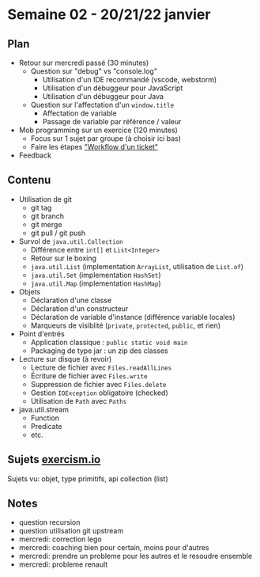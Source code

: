 # Semaine 02 - 20/21/22 janvier

## Plan

- Retour sur mercredi passé (30 minutes)
    - Question sur "debug" vs "console.log"
        - Utilisation d'un IDE recommandé (vscode, webstorm)
        - Utilisation d'un débuggeur pour JavaScript
        - Utilisation d'un débuggeur pour Java
    - Question sur l'affectation d'un `window.title`
        - Affectation de variable
        - Passage de variable par référence / valeur
- Mob programming sur un exercice (120 minutes)
    - Focus sur 1 sujet par groupe (à choisir ici bas)
    - Faire les étapes ["Workflow d'un ticket"](https://simplonco.github.io/renault-digital-2020/calendrier/semaine01/)
- Feedback

## Contenu

- Utilisation de git
    - git tag
    - git branch
    - git merge
    - git pull / git push
- Survol de `java.util.Collection`
    - Différence entre `int[]` et `List<Integer>`
    - Retour sur le boxing
    - `java.util.List` (implementation `ArrayList`, utilisation de `List.of`)
    - `java.util.Set` (implementation `HashSet`)
    - `java.util.Map` (implementation `HashMap`)
- Objets
    - Déclaration d'une classe
    - Déclaration d'un constructeur
    - Déclaration de variable d'instance (différence variable locales)
    - Marqueurs de visiblité (`private`, `protected`, `public`, et rien)
- Point d'entrés
    - Application classique : `public static void main`
    - Packaging de type jar : un zip des classes
- Lecture sur disque (à revoir)
    - Lecture de fichier avec `Files.readAllLines`
    - Écriture de fichier avec `Files.write`
    - Suppression de fichier avec `Files.delete`
    - Gestion `IOException` obligatoire (checked)
    - Utilisation de `Path` avec `Paths`
- java.util.stream
    - Function
    - Predicate
    - etc.

## Sujets [exercism.io](https://exercism.io/my/tracks/java)

Sujets vu: objet, type primitifs, api collection (list)

## Notes

- question recursion
- question utilisation git upstream
- mercredi: correction lego
- mercredi: coaching bien pour certain, moins pour d'autres
- mercredi: prendre un probleme pour les autres et le resoudre ensemble
- mercredi: probleme renault

